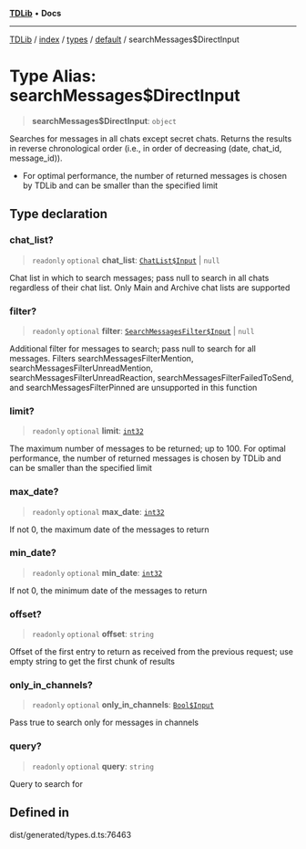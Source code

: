 [**TDLib**](../../../../../../README.md) • **Docs**

***

[TDLib](../../../../../../modules.md) / [index](../../../../../README.md) / [types](../../../README.md) / [default](../README.md) / searchMessages$DirectInput

# Type Alias: searchMessages$DirectInput

> **searchMessages$DirectInput**: `object`

Searches for messages in all chats except secret chats. Returns the results in reverse chronological order (i.e., in order of decreasing (date, chat_id, message_id)).

- For optimal performance, the number of returned messages is chosen by TDLib and can be smaller than the specified limit

## Type declaration

### chat\_list?

> `readonly` `optional` **chat\_list**: [`ChatList$Input`](ChatList$Input.md) \| `null`

Chat list in which to search messages; pass null to search in all chats regardless of their chat list. Only Main and Archive chat lists are supported

### filter?

> `readonly` `optional` **filter**: [`SearchMessagesFilter$Input`](SearchMessagesFilter$Input.md) \| `null`

Additional filter for messages to search; pass null to search for all messages. Filters searchMessagesFilterMention, searchMessagesFilterUnreadMention, searchMessagesFilterUnreadReaction, searchMessagesFilterFailedToSend, and searchMessagesFilterPinned are unsupported in this function

### limit?

> `readonly` `optional` **limit**: [`int32`](int32-1.md)

The maximum number of messages to be returned; up to 100. For optimal performance, the number of returned messages is chosen by TDLib and can be smaller than the specified limit

### max\_date?

> `readonly` `optional` **max\_date**: [`int32`](int32-1.md)

If not 0, the maximum date of the messages to return

### min\_date?

> `readonly` `optional` **min\_date**: [`int32`](int32-1.md)

If not 0, the minimum date of the messages to return

### offset?

> `readonly` `optional` **offset**: `string`

Offset of the first entry to return as received from the previous request; use empty string to get the first chunk of results

### only\_in\_channels?

> `readonly` `optional` **only\_in\_channels**: [`Bool$Input`](Bool$Input.md)

Pass true to search only for messages in channels

### query?

> `readonly` `optional` **query**: `string`

Query to search for

## Defined in

dist/generated/types.d.ts:76463
